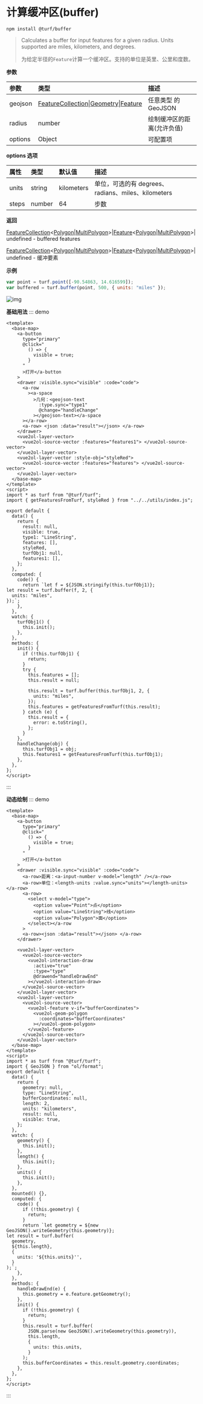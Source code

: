 # 计算缓冲区(buffer)

```
npm install @turf/buffer
```

> Calculates a buffer for input features for a given radius. Units supported are miles, kilometers, and degrees.
>
> 为给定半径的`Feature`计算一个缓冲区。支持的单位是英里、公里和度数。

**参数**

| 参数    | 类型                                                                                                                                      | 描述                       |
| :------ | :---------------------------------------------------------------------------------------------------------------------------------------- | :------------------------- |
| geojson | [FeatureCollection](../other/type.html#featurecollection)\|[Geometry](../other/type.html#geometry)\|[Feature](../other/type.html#feature) | 任意类型 的 GeoJSON        |
| radius  | number                                                                                                                                    | 绘制缓冲区的距离(允许负值) |
| options | Object                                                                                                                                    | 可配置项                   |

**options 选项**

| 属性  | 类型   | 默认值     | 描述                                               |
| :---- | :----- | :--------- | :------------------------------------------------- |
| units | string | kilometers | 单位，可选的有 degrees、radians、miles、kilometers |
| steps | number | 64         | 步数                                               |

**返回**

[FeatureCollection](../other/type.html#featurecollection)\<[Polygon](../other/type.html#polygon)\|[MultiPolygon](../other/type.html#multipolygon)\>|[Feature](../other/type.html#feature)\<[Polygon](../other/type.html#polygon)\|[MultiPolygon](../other/type.html#multipolygon)\>\|undefined - buffered features

[FeatureCollection](../other/type.html#featurecollection)\<[Polygon](../other/type.html#polygon)\|[MultiPolygon](../other/type.html#multipolygon)\>|[Feature](../other/type.html#feature)\<[Polygon](../other/type.html#polygon)\|[MultiPolygon](../other/type.html#multipolygon)\>\|undefined - 缓冲要素

**示例**

```js
var point = turf.point([-90.54863, 14.616599]);
var buffered = turf.buffer(point, 500, { units: "miles" });
```

![img](https://pzy-images.oss-cn-hangzhou.aliyuncs.com/img/buffer.7bed7069.webp)

**基础用法**
::: demo

```vue
<template>
  <base-map>
    <a-button
      type="primary"
      @click="
        () => {
          visible = true;
        }
      "
      >打开</a-button
    >
    <drawer :visible.sync="visible" :code="code">
      <a-row
        ><a-space
          >几何：<geojson-text
            :type.sync="type1"
            @change="handleChange"
          ></geojson-text></a-space
      ></a-row>
      <a-row> <json :data="result"></json> </a-row>
    </drawer>
    <vue2ol-layer-vector>
      <vue2ol-source-vector :features="features1"> </vue2ol-source-vector>
    </vue2ol-layer-vector>
    <vue2ol-layer-vector :style-obj="styleRed">
      <vue2ol-source-vector :features="features"> </vue2ol-source-vector>
    </vue2ol-layer-vector>
  </base-map>
</template>
<script>
import * as turf from "@turf/turf";
import { getFeaturesFromTurf, styleRed } from "../../utils/index.js";

export default {
  data() {
    return {
      result: null,
      visible: true,
      type1: "LineString",
      features: [],
      styleRed,
      turfObj1: null,
      features1: [],
    };
  },
  computed: {
    code() {
      return `let f = ${JSON.stringify(this.turfObj1)};
let result = turf.buffer(f, 2, {
  units: "miles",
});`;
    },
  },
  watch: {
    turfObj1() {
      this.init();
    },
  },
  methods: {
    init() {
      if (!this.turfObj1) {
        return;
      }
      try {
        this.features = [];
        this.result = null;

        this.result = turf.buffer(this.turfObj1, 2, {
          units: "miles",
        });
        this.features = getFeaturesFromTurf(this.result);
      } catch (e) {
        this.result = {
          error: e.toString(),
        };
      }
    },
    handleChange(obj) {
      this.turfObj1 = obj;
      this.features1 = getFeaturesFromTurf(this.turfObj1);
    },
  },
};
</script>
```

:::

**动态绘制**
::: demo

```vue
<template>
  <base-map>
    <a-button
      type="primary"
      @click="
        () => {
          visible = true;
        }
      "
      >打开</a-button
    >
    <drawer :visible.sync="visible" :code="code">
      <a-row>距离：<a-input-number v-model="length" /></a-row>
      <a-row>单位：<length-units :value.sync="units"></length-units></a-row>
      <a-row>
        <select v-model="type">
          <option value="Point">点</option>
          <option value="LineString">线</option>
          <option value="Polygon">面</option>
        </select></a-row
      >
      <a-row><json :data="result"></json> </a-row>
    </drawer>

    <vue2ol-layer-vector>
      <vue2ol-source-vector>
        <vue2ol-interaction-draw
          :active="true"
          :type="type"
          @drawend="handleDrawEnd"
        ></vue2ol-interaction-draw>
      </vue2ol-source-vector>
    </vue2ol-layer-vector>
    <vue2ol-layer-vector>
      <vue2ol-source-vector>
        <vue2ol-feature v-if="bufferCoordinates">
          <vue2ol-geom-polygon
            :coordinates="bufferCoordinates"
          ></vue2ol-geom-polygon>
        </vue2ol-feature>
      </vue2ol-source-vector>
    </vue2ol-layer-vector>
  </base-map>
</template>
<script>
import * as turf from "@turf/turf";
import { GeoJSON } from "ol/format";
export default {
  data() {
    return {
      geometry: null,
      type: "LineString",
      bufferCoordinates: null,
      length: 2,
      units: "kilometers",
      result: null,
      visible: true,
    };
  },
  watch: {
    geometry() {
      this.init();
    },
    length() {
      this.init();
    },
    units() {
      this.init();
    },
  },
  mounted() {},
  computed: {
    code() {
      if (!this.geometry) {
        return;
      }
      return `let geometry = ${new GeoJSON().writeGeometry(this.geometry)};
let result = turf.buffer(
  geometry,
  ${this.length},
  {
    units: '${this.units}'',
  }
);`;
    },
  },
  methods: {
    handleDrawEnd(e) {
      this.geometry = e.feature.getGeometry();
    },
    init() {
      if (!this.geometry) {
        return;
      }
      this.result = turf.buffer(
        JSON.parse(new GeoJSON().writeGeometry(this.geometry)),
        this.length,
        {
          units: this.units,
        }
      );
      this.bufferCoordinates = this.result.geometry.coordinates;
    },
  },
};
</script>
```

:::
